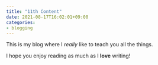 ```yaml
---
title: "11th Content"
date: 2021-08-17T16:02:01+09:00
categories:
- blogging
---
```


This is my blog where I *really* like to teach you all the things.

I hope you enjoy reading as much as I **love** writing!
